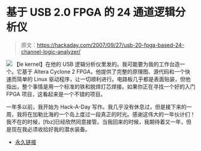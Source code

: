 # 基于 USB 2.0 FPGA 的 24 通道逻辑分析仪

> 原文：<https://hackaday.com/2007/09/27/usb-20-fpga-based-24-channel-logic-analyzer/>

![](img/2cb9a18178672331d5e4a8cf83a3bf44.png)
【le kernel】在他的 USB 逻辑分析仪里发的。我可能要为我的工作台造一个。它基于 Altera Cyclone 2 FPGA，他提供了完整的原理图、源代码和一个快速而简单的 Linux 驱动程序，让一切顺利进行。电路板几乎都是表面贴装，但他指出，整个事情是用一个标准的铁和脱焊灯芯焊接。如果你正在寻找一个好的入门 FPGA 项目，这看起来是一个不错的项目。

一年多以前，我开始为 Hack-A-Day 写作。我几乎没有休息过，但是接下来的一周，我将在加勒比海的一个岛上度过一段真正的时光。感谢这伟大的一年伙计们！我不在的时候，[fbz]已经欣然同意接管。当我回来的时候，我期待着又一年，但是现在我必须收拾好我的潜水装备。

*   [永久链接](http://lekernel.lya.eu/ula.html)
